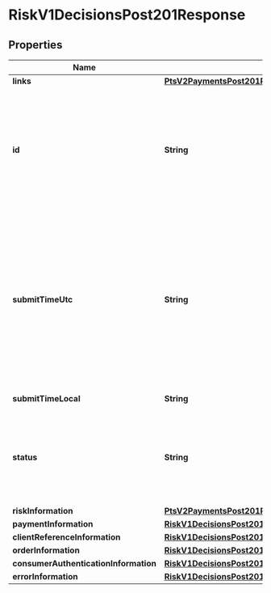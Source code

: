 
# RiskV1DecisionsPost201Response

## Properties
Name | Type | Description | Notes
------------ | ------------- | ------------- | -------------
**links** | [**PtsV2PaymentsPost201ResponseLinks**](PtsV2PaymentsPost201ResponseLinks.md) |  |  [optional]
**id** | **String** | An unique identification number to identify the submitted request. It is also appended to the endpoint of the resource.  On incremental authorizations, this value with be the same as the identification number returned in the original authorization response.  #### PIN debit Returned for all PIN debit services.  |  [optional]
**submitTimeUtc** | **String** | Time of request in UTC. Format: &#x60;YYYY-MM-DDThh:mm:ssZ&#x60; **Example** &#x60;2016-08-11T22:47:57Z&#x60; equals August 11, 2016, at 22:47:57 (10:47:57 p.m.). The &#x60;T&#x60; separates the date and the time. The &#x60;Z&#x60; indicates UTC.  Returned by authorization service.  #### PIN debit Time when the PIN debit credit, PIN debit purchase or PIN debit reversal was requested.  Returned by PIN debit credit, PIN debit purchase or PIN debit reversal.  |  [optional]
**submitTimeLocal** | **String** | Time that the transaction was submitted in local time. |  [optional]
**status** | **String** | The status of the submitted transaction.  Possible values:   - &#x60;ACCEPTED&#x60;   - &#x60;REJECTED&#x60;   - &#x60;PENDING_REVIEW&#x60;   - &#x60;DECLINED&#x60;   - &#x60;PENDING_AUTHENTICATION&#x60;   - &#x60;INVALID_REQUEST&#x60;   - &#x60;AUTHENTICATION_FAILED&#x60;   - &#x60;CHALLENGE&#x60;  |  [optional]
**riskInformation** | [**PtsV2PaymentsPost201ResponseRiskInformation**](PtsV2PaymentsPost201ResponseRiskInformation.md) |  |  [optional]
**paymentInformation** | [**RiskV1DecisionsPost201ResponsePaymentInformation**](RiskV1DecisionsPost201ResponsePaymentInformation.md) |  |  [optional]
**clientReferenceInformation** | [**RiskV1DecisionsPost201ResponseClientReferenceInformation**](RiskV1DecisionsPost201ResponseClientReferenceInformation.md) |  |  [optional]
**orderInformation** | [**RiskV1DecisionsPost201ResponseOrderInformation**](RiskV1DecisionsPost201ResponseOrderInformation.md) |  |  [optional]
**consumerAuthenticationInformation** | [**RiskV1DecisionsPost201ResponseConsumerAuthenticationInformation**](RiskV1DecisionsPost201ResponseConsumerAuthenticationInformation.md) |  |  [optional]
**errorInformation** | [**RiskV1DecisionsPost201ResponseErrorInformation**](RiskV1DecisionsPost201ResponseErrorInformation.md) |  |  [optional]



